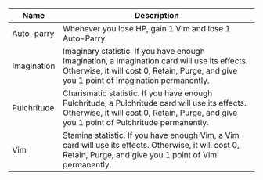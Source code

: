 | Name | Description |
| ---- | ----------- |
| Auto-parry | Whenever you lose HP, gain 1 Vim and lose 1 Auto-Parry. |
| Imagination | Imaginary statistic. If you have enough Imagination, a Imagination card will use its effects. Otherwise, it will cost 0, Retain, Purge, and give you 1 point of Imagination permanently. |
| Pulchritude | Charismatic statistic. If you have enough Pulchritude, a Pulchritude card will use its effects. Otherwise, it will cost 0, Retain, Purge, and give you 1 point of Pulchritude permanently. |
| Vim | Stamina statistic. If you have enough Vim, a Vim card will use its effects. Otherwise, it will cost 0, Retain, Purge, and give you 1 point of Vim permanently. |
